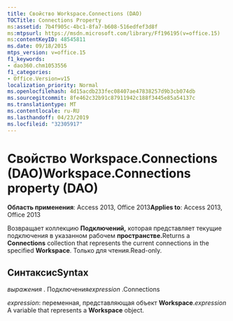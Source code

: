 ```yaml
---
title: Свойство Workspace.Connections (DAO)
TOCTitle: Connections Property
ms:assetid: 7b4f905c-4bc1-8fa7-b608-516edfef3d8f
ms:mtpsurl: https://msdn.microsoft.com/library/Ff196195(v=office.15)
ms:contentKeyID: 48545811
ms.date: 09/18/2015
mtps_version: v=office.15
f1_keywords:
- dao360.chm1053556
f1_categories:
- Office.Version=v15
localization_priority: Normal
ms.openlocfilehash: 4d15acdb233fec08407ae47838257d9b3cb074db
ms.sourcegitcommit: 8fe462c32b91c87911942c188f3445e85a54137c
ms.translationtype: MT
ms.contentlocale: ru-RU
ms.lasthandoff: 04/23/2019
ms.locfileid: "32305917"
---
```

# <a name="workspaceconnections-property-dao"></a><span data-ttu-id="842a3-102">Свойство Workspace.Connections (DAO)</span><span class="sxs-lookup"><span data-stu-id="842a3-102">Workspace.Connections property (DAO)</span></span>


<span data-ttu-id="842a3-103">**Область применения**: Access 2013, Office 2013</span><span class="sxs-lookup"><span data-stu-id="842a3-103">**Applies to**: Access 2013, Office 2013</span></span>

<span data-ttu-id="842a3-104">Возвращает коллекцию **Подключений,** которая представляет текущие подключения в указанном рабочем **пространстве.**</span><span class="sxs-lookup"><span data-stu-id="842a3-104">Returns a **Connections** collection that represents the current connections in the specified **Workspace**.</span></span> <span data-ttu-id="842a3-105">Только для чтения.</span><span class="sxs-lookup"><span data-stu-id="842a3-105">Read-only.</span></span>

## <a name="syntax"></a><span data-ttu-id="842a3-106">Синтаксис</span><span class="sxs-lookup"><span data-stu-id="842a3-106">Syntax</span></span>

<span data-ttu-id="842a3-107">*выражения* . Подключения</span><span class="sxs-lookup"><span data-stu-id="842a3-107">*expression* .Connections</span></span>

<span data-ttu-id="842a3-108">*expression*: переменная, представляющая объект **Workspace**.</span><span class="sxs-lookup"><span data-stu-id="842a3-108">*expression* A variable that represents a **Workspace** object.</span></span>

